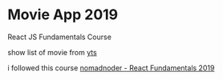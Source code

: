 # Movie App 2019

React JS Fundamentals Course

show list of movie from [yts](https://yts.lt/)

i followed this course [nomadnoder - React Fundamentals 2019](https://www.youtube.com/watch?v=JtHRa-4MTG4&list=PL7jH19IHhOLPp990qs8MbSsUlzKcTKuCf&index=1)